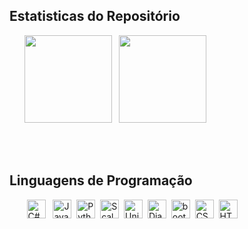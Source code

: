 ## Estatisticas do Repositório
<p></p>
<p>&nbsp&nbsp&nbsp&nbsp&nbsp&nbsp<img height="140em"  src="https://github-readme-stats.vercel.app/api?username=rauliporto&theme=solarized-dark&show_icons=true" style="max-width: 100%;">&nbsp&nbsp&nbsp<img height="140em" src="https://github-readme-stats.vercel.app/api/top-langs/?username=rauliporto&theme=solarized-dark&layout=compact" style="max-width: 100%;"> </p>
<br> <br>

## Linguagens de Programação
<div stlye="display: inline">&nbsp&nbsp&nbsp&nbsp&nbsp&nbsp
   <img align="center" alt="C#" height="30" width="30" src="https://cdn.jsdelivr.net/gh/devicons/devicon/icons/csharp/csharp-original.svg"> &nbsp
   <img align="center" alt="Java" height="30" width="30"src="https://cdn.jsdelivr.net/gh/devicons/devicon/icons/java/java-original.svg">&nbsp
   <img align="center" alt="Python" height="30" width="30"src="https://cdn.jsdelivr.net/gh/devicons/devicon/icons/python/python-original.svg">&nbsp 
   <img align="center" alt="Scala" height="30" width="30"src="https://cdn.jsdelivr.net/gh/devicons/devicon/icons/scala/scala-original.svg">&nbsp 
   <img align="center" alt="Unity" height="30" width="30"src="https://cdn.jsdelivr.net/gh/devicons/devicon/icons/unity/unity-original.svg">&nbsp 
   <img align="center" alt="Django" height="30" width="30"src="https://cdn.jsdelivr.net/gh/devicons/devicon/icons/django/django-plain.svg">&nbsp   
   <img align="center" alt="bootstrap" height="30" width="30" src="https://cdn.jsdelivr.net/gh/devicons/devicon/icons/bootstrap/bootstrap-original-wordmark.svg">&nbsp
   <img align="center" alt="CSS" height="30" width="30"src="https://cdn.jsdelivr.net/gh/devicons/devicon/icons/css3/css3-original.svg">&nbsp
   <img align="center" alt="HTML" height="30" width="30"src="https://cdn.jsdelivr.net/gh/devicons/devicon/icons/html5/html5-original.svg">&nbsp
</div>
<br> <br>
